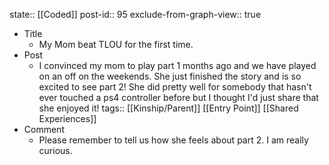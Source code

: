 state:: [[Coded]]
post-id:: 95
exclude-from-graph-view:: true

- Title
  - My Mom beat TLOU for the first time.
- Post
  - I convinced my mom to play part 1 months ago and we have played on an off on the weekends. She just finished the story and is so excited to see part 2! She did pretty well for somebody that hasn't ever touched a ps4 controller before but I thought I'd just share that she enjoyed it!
    tags:: [[Kinship/Parent]] [[Entry Point]] [[Shared Experiences]]
- Comment
  - Please remember to tell us how she feels about part 2. I am really curious.
